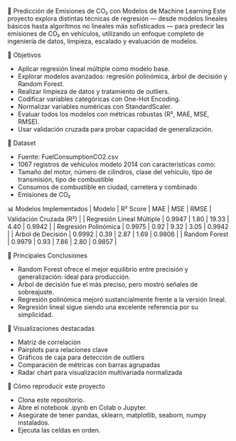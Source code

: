 🌱 Predicción de Emisiones de CO₂ con Modelos de Machine Learning
Este proyecto explora distintas técnicas de regresión — desde modelos lineales básicos hasta algoritmos no lineales más sofisticados — para predecir las emisiones de CO₂ en vehículos, utilizando un enfoque completo de ingeniería de datos, limpieza, escalado y evaluación de modelos.

🎯 Objetivos
- Aplicar regresión lineal múltiple como modelo base.
- Explorar modelos avanzados: regresión polinómica, árbol de decisión y Random Forest.
- Realizar limpieza de datos y tratamiento de outliers.
- Codificar variables categóricas con One-Hot Encoding.
- Normalizar variables numéricas con StandardScaler.
- Evaluar todos los modelos con métricas robustas (R², MAE, MSE, RMSE).
- Usar validación cruzada para probar capacidad de generalización.

🧠 Dataset
- Fuente: FuelConsumptionCO2.csv
- 1067 registros de vehículos modelo 2014 con características como:
- Tamaño del motor, número de cilindros, clase del vehículo, tipo de transmisión, tipo de combustible
- Consumos de combustible en ciudad, carretera y combinado
- Emisiones de CO₂

📊 Modelos Implementados
| Modelo | R² Score | MAE | MSE | RMSE | Validación Cruzada (R²) | 
| Regresión Lineal Múltiple | 0.9947 | 1.80 | 19.33 | 4.40 | 0.9942 | 
| Regresión Polinómica | 0.9975 | 0.92 | 9.32 | 3.05 | 0.9942 | 
| Árbol de Decisión | 0.9992 | 0.39 | 2.87 | 1.69 | 0.9806 | 
| Random Forest | 0.9979 | 0.93 | 7.86 | 2.80 | 0.9857 | 



📌 Principales Conclusiones
- Random Forest ofrece el mejor equilibrio entre precisión y generalización: ideal para producción.
- Árbol de decisión fue el más preciso, pero mostró señales de sobreajuste.
- Regresión polinómica mejoró sustancialmente frente a la versión lineal.
- Regresión lineal sigue siendo una excelente referencia por su simplicidad.

📎 Visualizaciones destacadas
- Matriz de correlación
- Pairplots para relaciones clave
- Gráficos de caja para detección de outliers
- Comparación de métricas con barras agrupadas
- Radar chart para visualización multivariada normalizada

🚀 Cómo reproducir este proyecto
- Clona este repositorio.
- Abre el notebook .ipynb en Colab o Jupyter.
- Asegúrate de tener pandas, sklearn, matplotlib, seaborn, numpy instalados.
- Ejecuta las celdas en orden.



